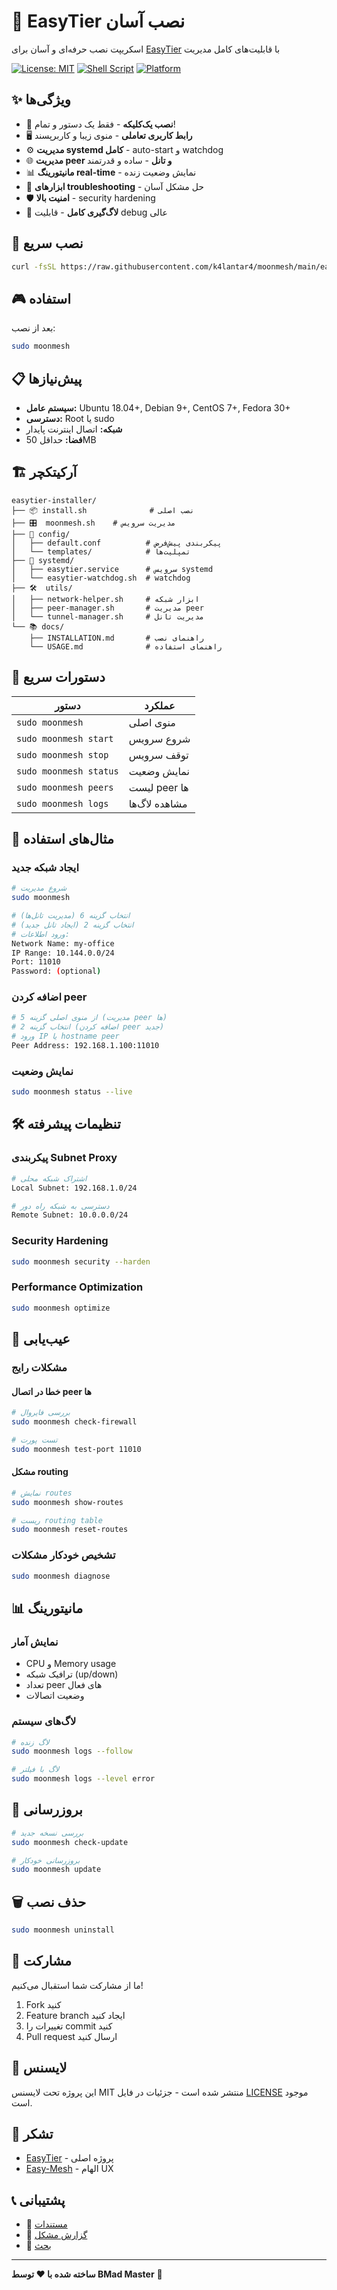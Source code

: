 # 🚀 EasyTier نصب آسان

اسکریپت نصب حرفه‌ای و آسان برای [EasyTier](https://github.com/EasyTier/EasyTier) با قابلیت‌های کامل مدیریت

[![License: MIT](https://img.shields.io/badge/License-MIT-yellow.svg)](https://opensource.org/licenses/MIT)
[![Shell Script](https://img.shields.io/badge/shell-bash-green.svg)](https://www.gnu.org/software/bash/)
[![Platform](https://img.shields.io/badge/platform-linux-blue.svg)](https://www.linux.org/)

## ✨ ویژگی‌ها

- 🎯 **نصب یک‌کلیکه** - فقط یک دستور و تمام!
- 🖥️ **رابط کاربری تعاملی** - منوی زیبا و کاربرپسند
- ⚙️ **مدیریت systemd کامل** - auto-start و watchdog
- 🌐 **مدیریت peer و تانل** - ساده و قدرتمند
- 📊 **مانیتورینگ real-time** - نمایش وضعیت زنده
- 🔧 **ابزارهای troubleshooting** - حل مشکل آسان
- 🛡️ **امنیت بالا** - security hardening
- 📝 **لاگ‌گیری کامل** - قابلیت debug عالی

## 🚀 نصب سریع

```bash
curl -fsSL https://raw.githubusercontent.com/k4lantar4/moonmesh/main/easytier-installer/install.sh | sudo bash
```

## 🎮 استفاده

بعد از نصب:

```bash
sudo moonmesh
```

## 📋 پیش‌نیازها

- **سیستم عامل:** Ubuntu 18.04+, Debian 9+, CentOS 7+, Fedora 30+
- **دسترسی:** Root یا sudo
- **شبکه:** اتصال اینترنت پایدار
- **فضا:** حداقل 50MB

## 🏗️ آرکیتکچر

```
easytier-installer/
├── 📦 install.sh              # نصب اصلی
├── 🎛️  moonmesh.sh    # مدیریت سرویس
├── 📁 config/
│   ├── default.conf          # پیکربندی پیش‌فرض
│   └── templates/            # تمپلیت‌ها
├── 🔧 systemd/
│   ├── easytier.service      # سرویس systemd
│   └── easytier-watchdog.sh  # watchdog
├── 🛠️  utils/
│   ├── network-helper.sh     # ابزار شبکه
│   ├── peer-manager.sh       # مدیریت peer
│   └── tunnel-manager.sh     # مدیریت تانل
└── 📚 docs/
    ├── INSTALLATION.md       # راهنمای نصب
    └── USAGE.md              # راهنمای استفاده
```

## 🎯 دستورات سریع

| دستور | عملکرد |
|--------|---------|
| `sudo moonmesh` | منوی اصلی |
| `sudo moonmesh start` | شروع سرویس |
| `sudo moonmesh stop` | توقف سرویس |
| `sudo moonmesh status` | نمایش وضعیت |
| `sudo moonmesh peers` | لیست peer ها |
| `sudo moonmesh logs` | مشاهده لاگ‌ها |

## 🌟 مثال‌های استفاده

### ایجاد شبکه جدید
```bash
# شروع مدیریت
sudo moonmesh

# انتخاب گزینه 6 (مدیریت تانل‌ها)
# انتخاب گزینه 2 (ایجاد تانل جدید)
# ورود اطلاعات:
Network Name: my-office
IP Range: 10.144.0.0/24
Port: 11010
Password: (optional)
```

### اضافه کردن peer
```bash
# از منوی اصلی گزینه 5 (مدیریت peer ها)
# انتخاب گزینه 2 (اضافه کردن peer جدید)
# ورود IP یا hostname peer
Peer Address: 192.168.1.100:11010
```

### نمایش وضعیت
```bash
sudo moonmesh status --live
```

## 🛠️ تنظیمات پیشرفته

### پیکربندی Subnet Proxy
```bash
# اشتراک شبکه محلی
Local Subnet: 192.168.1.0/24

# دسترسی به شبکه راه دور  
Remote Subnet: 10.0.0.0/24
```

### Security Hardening
```bash
sudo moonmesh security --harden
```

### Performance Optimization
```bash
sudo moonmesh optimize
```

## 🔧 عیب‌یابی

### مشکلات رایج

#### خطا در اتصال peer ها
```bash
# بررسی فایروال
sudo moonmesh check-firewall

# تست پورت
sudo moonmesh test-port 11010
```

#### مشکل routing
```bash
# نمایش routes
sudo moonmesh show-routes

# ریست routing table
sudo moonmesh reset-routes
```

### تشخیص خودکار مشکلات
```bash
sudo moonmesh diagnose
```

## 📊 مانیتورینگ

### نمایش آمار
- CPU و Memory usage
- ترافیک شبکه (up/down)
- تعداد peer های فعال
- وضعیت اتصالات

### لاگ‌های سیستم
```bash
# لاگ زنده
sudo moonmesh logs --follow

# لاگ با فیلتر
sudo moonmesh logs --level error
```

## 🔄 بروزرسانی

```bash
# بررسی نسخه جدید
sudo moonmesh check-update

# بروزرسانی خودکار
sudo moonmesh update
```

## 🗑️ حذف نصب

```bash
sudo moonmesh uninstall
```

## 🤝 مشارکت

ما از مشارکت شما استقبال می‌کنیم! 

1. Fork کنید
2. Feature branch ایجاد کنید
3. تغییرات را commit کنید
4. Pull request ارسال کنید

## 📝 لایسنس

این پروژه تحت لایسنس MIT منتشر شده است - جزئیات در فایل [LICENSE](LICENSE) موجود است.

## 🙏 تشکر

- [EasyTier](https://github.com/EasyTier/EasyTier) - پروژه اصلی
- [Easy-Mesh](https://github.com/Musixal/Easy-Mesh) - الهام UX

## 📞 پشتیبانی

- 📖 [مستندات](./docs/)
- 🐛 [گزارش مشکل](https://github.com/YOUR_REPO/issues)
- 💬 [بحث](https://github.com/YOUR_REPO/discussions)

---

**ساخته شده با ❤️ توسط BMad Master** 🧙 